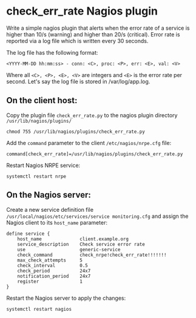 # check_err_rate Nagios plugin
Write a simple nagios plugin that alerts when the error rate of a service is higher than 10/s (warning) and higher than 20/s (critical).
Error rate is reported via a log file which is written every 30 seconds.



The log file has the following format:

    <YYYY-MM-DD hh:mm:ss> - conn: <C>, proc: <P>, err: <E>, val: <V>
    
Where all `<C>, <P>, <E>, <V>` are integers and `<E>` is the error rate per second. Let's say the log file is stored in /var/log/app.log.


## On the client host:

Copy the plugin file `check_err_rate.py` to the nagios plugin directory `/usr/lib/nagios/plugins/`

 `chmod 755 /usr/lib/nagios/plugins/check_err_rate.py`
 
 Add the `command` parameter to the client `/etc/nagios/nrpe.cfg` file:

`command[check_err_rate]=/usr/lib/nagios/plugins/check_err_rate.py`

 Restart Nagios NRPE service:
 
 `systemctl restart nrpe`

## On the Nagios server:

 Create a new service definition file `/usr/local/nagios/etc/services/service monitoring.cfg` and assign the Nagios client to its `host_name` parameter:

    define service {
        host_name              client.example.org
        service_description    Check service error rate
        use                    generic-service
        check_command          check_nrpe!check_err_rate!!!!!!!
        max_check_attempts     5
        check_interval         0.5
        check_period           24x7
        notification_period    24x7
        register               1
    }
    
 Restart the Nagios server to apply the changes:
 
`systemctl restart nagios` 



